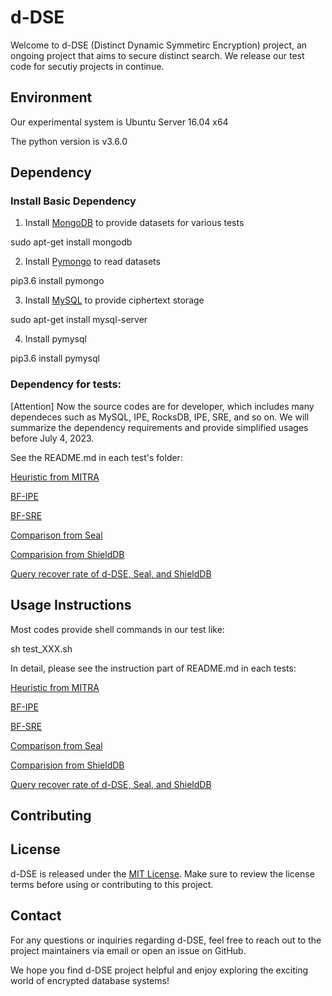 # d-DSE

Welcome to d-DSE (Distinct Dynamic Symmetirc Encryption) project, an ongoing project that aims to secure distinct search. 
We release our test code for secutiy projects in continue.


## Environment

Our experimental system is Ubuntu Server 16.04 x64

The python version is v3.6.0

## Dependency

### Install Basic Dependency

1. Install <u>MongoDB</u> to provide datasets for various tests 

sudo apt-get install mongodb

2. Install <u>Pymongo</u> to read datasets

pip3.6 install pymongo

3. Install <u>MySQL</u> to provide ciphertext storage

sudo apt-get install mysql-server

4. Install pymysql

pip3.6 install pymysql


### Dependency for tests:


[Attention] Now the source codes are for developer, which includes many dependeces such as MySQL, IPE, RocksDB, IPE, SRE, and so on. We will summarize the dependency requirements and provide simplified usages before July 4, 2023.


See the README.md in each test's folder:


[Heuristic from MITRA](Scheme_MITRAPP/README.md)


[BF-IPE](Scheme_BF-IPE-P/README.md)


[BF-SRE](Scheme_BF-SRE/README.md)


[Comparison from Seal](Simulate_Seal_in_python/README.md)


[Comparision from ShieldDB](Compare_ShieldDB/README.md)


[Query recover rate of d-DSE, Seal, and ShieldDB](Compare_ShieldDB/README.md)



## Usage Instructions


Most codes provide shell commands in our test like:


sh test_XXX.sh


In detail, please see the instruction part of README.md in each tests:


[Heuristic from MITRA](Scheme_MITRAPP/README.md)


[BF-IPE](Scheme_BF-IPE-P/README.md)


[BF-SRE](Scheme_BF-SRE/README.md)


[Comparison from Seal](Simulate_Seal_in_python/README.md)


[Comparision from ShieldDB](Compare_ShieldDB/README.md)


[Query recover rate of d-DSE, Seal, and ShieldDB](Compare_ShieldDB/README.md)


## Contributing


## License

d-DSE is released under the [MIT License](./LICENSE). Make sure to review the license terms before using or contributing to this project.

## Contact

For any questions or inquiries regarding d-DSE, feel free to reach out to the project maintainers via email or open an issue on GitHub.

We hope you find d-DSE project helpful and enjoy exploring the exciting world of encrypted database systems!